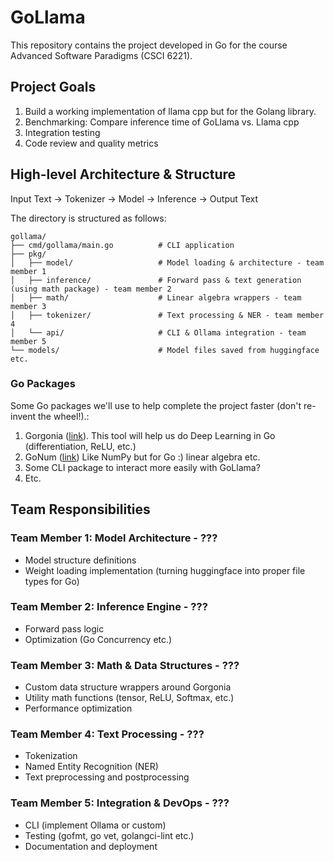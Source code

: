 # GoLlama
This repository contains the project developed in Go for the course Advanced Software Paradigms (CSCI 6221).


## Project Goals
1. Build a working implementation of llama cpp but for the Golang library.
2. Benchmarking: Compare inference time of GoLlama vs. Llama cpp
3. Integration testing
4. Code review and quality metrics

## High-level Architecture & Structure

Input Text → Tokenizer → Model → Inference → Output Text

The directory is structured as follows:
```
gollama/
├── cmd/gollama/main.go          # CLI application
├── pkg/
│   ├── model/                   # Model loading & architecture - team member 1
│   ├── inference/               # Forward pass & text generation (using math package) - team member 2
│   ├── math/                    # Linear algebra wrappers - team member 3
│   ├── tokenizer/               # Text processing & NER - team member 4
│   └── api/                     # CLI & Ollama integration - team member 5
└── models/                      # Model files saved from huggingface etc.
```

### Go Packages
Some Go packages we'll use to help complete the project faster (don't re-invent the wheel!).:
1. Gorgonia ([link](https://gorgonia.org/)). 
   This tool will help us do Deep Learning in Go (differentiation, ReLU, etc.)
2. GoNum ([link](https://www.gonum.org/)) Like NumPy but for Go :) linear algebra etc.
3. Some CLI package to interact more easily with GoLlama?
4. Etc.
## Team Responsibilities

### Team Member 1: Model Architecture - ???
- Model structure definitions
- Weight loading implementation (turning huggingface into proper file types for Go)

### Team Member 2: Inference Engine - ???
- Forward pass logic
- Optimization (Go Concurrency etc.)

### Team Member 3: Math & Data Structures - ???
- Custom data structure wrappers around Gorgonia
- Utility math functions (tensor, ReLU, Softmax, etc.)
- Performance optimization

### Team Member 4: Text Processing - ???
- Tokenization
- Named Entity Recognition (NER)
- Text preprocessing and postprocessing

### Team Member 5: Integration & DevOps - ???
- CLI (implement Ollama or custom)
- Testing (gofmt, go vet, golangci-lint etc.)
- Documentation and deployment